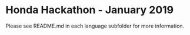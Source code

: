 # Honda Hackathon - January 2019 <br>
Please see README.md in each language subfolder for more information.
